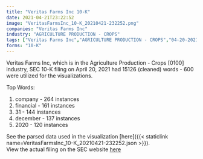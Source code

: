 ```yaml
---
title: "Veritas Farms Inc 10-K"
date: 2021-04-21T23:22:52
image: "VeritasFarmsInc_10-K_20210421-232252.png"
companies: "Veritas Farms Inc"
industry: "AGRICULTURE PRODUCTION - CROPS"
tags: ["Veritas Farms Inc","AGRICULTURE PRODUCTION - CROPS","04-20-2021","10-K"]
forms: "10-K"
---
```

Veritas Farms Inc, which is in the Agriculture Production - Crops [0100] industry, SEC 10-K filing on April 20, 2021 had 15126 (cleaned) words - 600 were utilized for the visualizations.

Top Words:
1. company - 264 instances
2. financial - 161 instances
3. 31 - 144 instances
4. december - 137 instances
5. 2020 - 120 instances


See the parsed data used in the visualization [here]({{< staticlink name=VeritasFarmsInc_10-K_20210421-232252.json >}}).  
View the actual filing on the SEC website [here](https://www.sec.gov/Archives/edgar/data/1669400/0001213900-21-022151.txt)